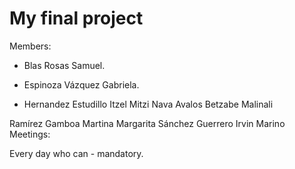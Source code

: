 # My final project
Members:

- Blas Rosas Samuel.

- Espinoza Vázquez Gabriela.

- Hernandez Estudillo Itzel Mitzi
Nava Avalos Betzabe Malinali

Ramírez Gamboa Martina Margarita
Sánchez Guerrero Irvin Marino
Meetings:

Every day who can - mandatory.
